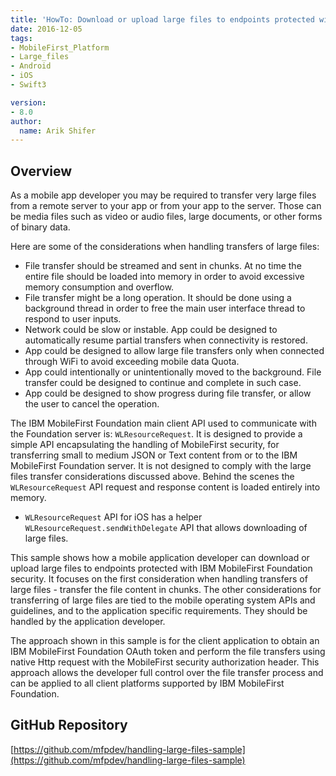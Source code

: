 ```yaml
---
title: 'HowTo: Download or upload large files to endpoints protected with IBM MobileFirst Foundation security'
date: 2016-12-05
tags:
- MobileFirst_Platform
- Large_files
- Android
- iOS
- Swift3

version:
- 8.0
author:
  name: Arik Shifer
---
```

## Overview
As a mobile app developer you may be required to transfer very large files from a remote server to your app or from your app to the server.
Those can be media files such as video or audio files, large documents, or other forms of binary data. 

Here are some of the considerations when handling transfers of large files:
* File transfer should be streamed and sent in chunks. At no time the entire file should be loaded into memory in order to avoid excessive memory consumption and overflow.
* File transfer might be a long operation. It should be done using a background thread in order to free the main user interface thread to respond to user inputs.
* Network could be slow or instable. App could be designed to automatically resume partial transfers when connectivity is restored.
* App could be designed to allow large file transfers only when connected through WiFi to avoid exceeding mobile data Quota.
* App could intentionally or unintentionally moved to the background. File transfer could be designed to continue and complete in such case.
* App could be designed to show progress during file transfer, or allow the user to cancel the operation.

The IBM MobileFirst Foundation main client API used to communicate with the Foundation server is: `WLResourceRequest`.
It is designed to provide a simple API encapsulating the handling of MobileFirst security, for transferring small to medium JSON or Text content from or to the IBM MobileFirst Foundation server. It is not designed to comply with the large files transfer considerations discussed above. Behind the scenes the `WLResourceRequest` API request and response content is loaded entirely into memory.  

* `WLResourceRequest` API for iOS has a helper `WLResourceRequest.sendWithDelegate` API that allows downloading of large files.

This sample shows how a mobile application developer can download or upload large files to endpoints protected with IBM MobileFirst Foundation security. It focuses on the first consideration when handling transfers of large files - transfer the file content in chunks.
The other considerations for transferring of large files are tied to the mobile operating system APIs and guidelines, and to the application specific requirements. They should be handled by the application developer.

The approach shown in this sample is for the client application to obtain an IBM MobileFirst Foundation OAuth token and perform the file transfers using native Http request with the MobileFirst  security authorization header. This approach allows the developer full control over the file transfer process and can be applied to all client platforms supported by IBM MobileFirst Foundation. 
 
## GitHub Repository
[https://github.com/mfpdev/handling-large-files-sample](https://github.com/mfpdev/handling-large-files-sample)

